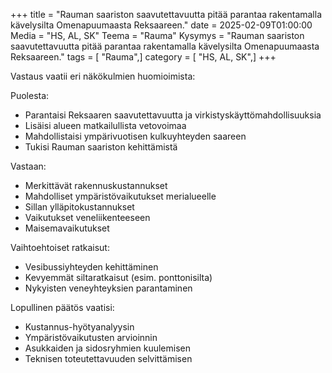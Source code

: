 +++
title = "Rauman saariston saavutettavuutta pitää parantaa rakentamalla kävelysilta Omenapuumaasta Reksaareen."
date = 2025-02-09T01:00:00
Media = "HS, AL, SK"
Teema = "Rauma"
Kysymys = "Rauman saariston saavutettavuutta pitää parantaa rakentamalla kävelysilta Omenapuumaasta Reksaareen."
tags = [ "Rauma",]
category = [ "HS, AL, SK",]
+++

Vastaus vaatii eri näkökulmien huomioimista:

Puolesta:
- Parantaisi Reksaaren saavutettavuutta ja virkistyskäyttömahdollisuuksia
- Lisäisi alueen matkailullista vetovoimaa
- Mahdollistaisi ympärivuotisen kulkuyhteyden saareen
- Tukisi Rauman saariston kehittämistä

Vastaan:
- Merkittävät rakennuskustannukset
- Mahdolliset ympäristövaikutukset merialueelle
- Sillan ylläpitokustannukset
- Vaikutukset veneliikenteeseen
- Maisemavaikutukset

Vaihtoehtoiset ratkaisut:
- Vesibussiyhteyden kehittäminen
- Kevyemmät siltaratkaisut (esim. ponttonisilta)
- Nykyisten veneyhteyksien parantaminen

Lopullinen päätös vaatisi:
- Kustannus-hyötyanalyysin
- Ympäristövaikutusten arvioinnin
- Asukkaiden ja sidosryhmien kuulemisen
- Teknisen toteutettavuuden selvittämisen